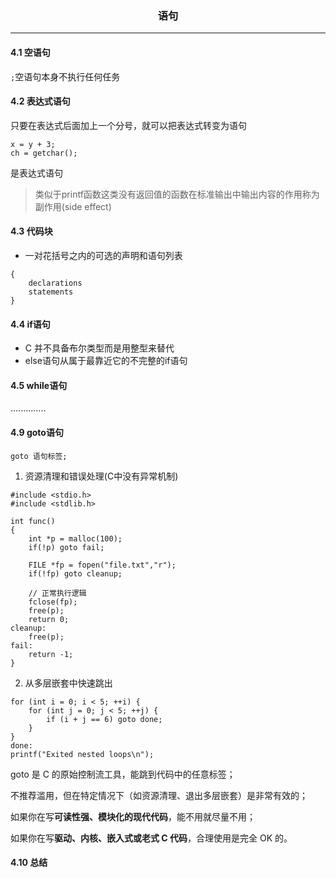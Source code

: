 <h3><center>语句</center></h3>

----

#### 4.1 空语句
`;`空语句本身不执行任何任务

#### 4.2 表达式语句
只要在表达式后面加上一个分号，就可以把表达式转变为语句
~~~
x = y + 3;
ch = getchar();
~~~
是表达式语句

> 类似于printf函数这类没有返回值的函数在标准输出中输出内容的作用称为副作用(side effect)

#### 4.3 代码块
- 一对花括号之内的可选的声明和语句列表
~~~
{
    declarations
    statements
}
~~~

#### 4.4 if语句
- C 并不具备布尔类型而是用整型来替代
- else语句从属于最靠近它的不完整的if语句

#### 4.5 while语句
..............

#### 4.9 goto语句
`goto 语句标签;`
1. 资源清理和错误处理(C中没有异常机制)
~~~
#include <stdio.h>
#include <stdlib.h>

int func()
{
    int *p = malloc(100);
    if(!p) goto fail;
    
    FILE *fp = fopen("file.txt","r");
    if(!fp) goto cleanup;
    
    // 正常执行逻辑
    fclose(fp);
    free(p);
    return 0;
cleanup:
    free(p);
fail:
    return -1;
}
~~~
2.  从多层嵌套中快速跳出
~~~
for (int i = 0; i < 5; ++i) {
    for (int j = 0; j < 5; ++j) {
        if (i + j == 6) goto done;
    }
}
done:
printf("Exited nested loops\n");
~~~

goto 是 C 的原始控制流工具，能跳到代码中的任意标签；

不推荐滥用，但在特定情况下（如资源清理、退出多层嵌套）是非常有效的；

如果你在写**可读性强、模块化的现代代码**，能不用就尽量不用；

如果你在写**驱动、内核、嵌入式或老式 C 代码**，合理使用是完全 OK 的。

#### 4.10 总结

